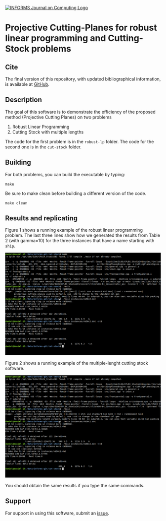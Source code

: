 [![INFORMS Journal on Computing Logo](https://INFORMSJoC.github.io/logos/INFORMS_Journal_on_Computing_Header.jpg)](https://pubsonline.informs.org/journal/ijoc)

# Projective Cutting-Planes for robust linear programming and Cutting-Stock problems

## Cite

The final version of this repository, with updated bibliographical information, is available at [GitHub](https://github.com/INFORMSJoC/2020.0068).

## Description

The goal of this software is to demonstrate the efficiency of the proposed method (Projective Cutting Planes) on two problems

1. Robust Linear Programming
2. Cutting Stock with multiple lengths
    
The code for the first problem is in the `robust-lp` folder.
The code for the second one is in the `cut-stock` folder.

## Building

For both problems, you can build the executable by typing:
```
make 
```

Be sure to make clean before building a different version of the code.
```
make clean
```

## Results and replicating

Figure 1 shows a running example of the robust linear programming problem. The last three lines show how we generated the results from Table 2 (with gamma=10) for the three instances that have a name starting with `ship`.

![Figure 1](results/cutstock.png)

Figure 2 shows a running example of the multiple-lenght cutting stock software.

![Figure 2](results/cutstock.png)

You should obtain the same results if you type the same commands.

## Support

For support in using this software, submit an
[issue](https://github.com/tkralphs/JoCTemplate/issues/new).
